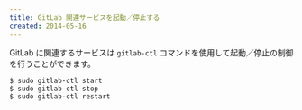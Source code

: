 ```yaml
---
title: GitLab 関連サービスを起動／停止する
created: 2014-05-16
---
```


GitLab に関連するサービスは `gitlab-ctl` コマンドを使用して起動／停止の制御を行うことができます。

```
$ sudo gitlab-ctl start
$ sudo gitlab-ctl stop
$ sudo gitlab-ctl restart
```


